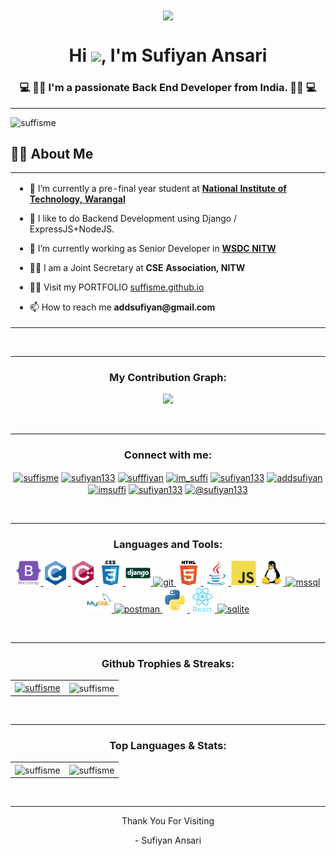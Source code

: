 <div background align="center">
<img align="center" src="https://media3.giphy.com/media/f3iwJFOVOwuy7K6FFw/giphy.gif?cid=790b761194e0e227520f0b13453b5dd38f026741b89a35f6&rid=giphy.gif&ct=g" />
</div>
<h1 align="center">Hi <img src="https://raw.githubusercontent.com/MartinHeinz/MartinHeinz/master/wave.gif" width="30px">, I'm Sufiyan Ansari</h1>
<h3 align="center">💻 👨‍💻 I'm a passionate Back End Developer from India. 👨‍💻 💻</h3>
  <hr/>
<p align="left"> <img src="https://komarev.com/ghpvc/?username=suffisme&label=Profile%20views&color=0e75b6&style=flat" alt="suffisme" /> </p>

<!-- <p align="left"> <a href="https://github.com/ryo-ma/github-profile-trophy"><img src="https://github-profile-trophy.vercel.app/?username=suffisme&column=3&margin-w=15&margin-h=15" alt="suffisme" /></a> </p>
<img src="https://github-profile-trophy.vercel.app/?username=suffisme&theme=dracula&column=3&margin-w=15&margin-h=15 (https://github.com/ryo-ma/github-profile-trophy)"> -->

##  🙋‍♂️ About Me

<table>
  <td>
    <ul>
      <li>
        <p>🔭 I’m currently a pre-final year student at <strong><a href="https://www.nitw.ac.in">National Institute of Technology, Warangal</a></strong></p>
      </li>
      <li>
        <p>🌱  I like to do Backend Development using Django / ExpressJS+NodeJS.</p>
      </li>
      <li>
        <p>🌱 I’m currently working as Senior Developer in <strong><a href="https://wsdc.nitw.ac.in">WSDC NITW</a></strong></p>
      </li>
      <li>
        <p>👨‍💻 I am a Joint Secretary at <strong>CSE Association, NITW</strong></p>
      </li>
<!--       <li>
        <p>👯 I’m looking to collaborate on <strong>OpenSource Projects</strong> and interested in participating in <strong>Hackathons</strong></p>
      </li>
      <li>
        <p>👨‍💻 All of my projects are available at <strong><a href="https://github.com/suffisme?tab=repositories">My Repositories</a></strong></p>
      </li> -->
      <li>
        <p>👨‍💻 Visit my PORTFOLIO <a href="suffisme.github.io">suffisme.github.io</a></p>
      </li>
      <li>
        <p>📫 How to reach me <strong>addsufiyan@gmail.com</strong></p>
      </li>
    </ul>
  </td>
</table>

<br/>
<hr/>

<h3 align="center">My Contribution Graph:</h3>
<p align="center"><img src="https://activity-graph.herokuapp.com/graph?username=suffisme&theme=xcode"></p>
<br/>
<hr/>
<!-- <h3 align="center">Github Summary:</h3>
<p align="center"><img src="https://github-profile-summary-cards.vercel.app/api/cards/profile-details?username=suffisme"  display=block width=100% height=auto alt="1"></p>
<br/>
<hr/> -->

<h3 align="center">Connect with me:</h3>
<p align="center">
<a href="https://dev.to/suffisme" target="blank"><img align="center" src="https://cdn.jsdelivr.net/npm/simple-icons@3.0.1/icons/dev-dot-to.svg" alt="suffisme" height="30" width="40" /></a>
<a href="https://linkedin.com/in/sufiyan133" target="blank"><img align="center" src="https://raw.githubusercontent.com/rahuldkjain/github-profile-readme-generator/master/src/images/icons/Social/linked-in-alt.svg" alt="sufiyan133" height="30" width="40" /></a>
<a href="https://fb.com/sufffiyan" target="blank"><img align="center" src="https://raw.githubusercontent.com/rahuldkjain/github-profile-readme-generator/master/src/images/icons/Social/facebook.svg" alt="sufffiyan" height="30" width="40" /></a>
<a href="https://instagram.com/im_suffi" target="blank"><img align="center" src="https://raw.githubusercontent.com/rahuldkjain/github-profile-readme-generator/master/src/images/icons/Social/instagram.svg" alt="im_suffi" height="30" width="40" /></a>
<a href="https://www.codechef.com/users/sufiyan133" target="blank"><img align="center" src="https://cdn.jsdelivr.net/npm/simple-icons@3.1.0/icons/codechef.svg" alt="sufiyan133" height="30" width="40" /></a>
<a href="https://www.hackerrank.com/addsufiyan" target="blank"><img align="center" src="https://raw.githubusercontent.com/rahuldkjain/github-profile-readme-generator/master/src/images/icons/Social/hackerrank.svg" alt="addsufiyan" height="30" width="40" /></a>
<a href="https://codeforces.com/profile/imsuffi" target="blank"><img align="center" src="https://cdn.jsdelivr.net/npm/simple-icons@3.0.1/icons/codeforces.svg" alt="imsuffi" height="30" width="40" /></a>
<a href="https://www.leetcode.com/sufiyan133" target="blank"><img align="center" src="https://raw.githubusercontent.com/rahuldkjain/github-profile-readme-generator/master/src/images/icons/Social/leet-code.svg" alt="sufiyan133" height="30" width="40" /></a>
<a href="https://www.hackerearth.com/@sufiyan133" target="blank"><img align="center" src="https://raw.githubusercontent.com/rahuldkjain/github-profile-readme-generator/master/src/images/icons/Social/hackerearth.svg" alt="@sufiyan133" height="30" width="40" /></a>
</p>
<br/>
  <hr/>
<h3 align="center">Languages and Tools:</h3>
<p align="center"> <a href="https://getbootstrap.com" target="_blank"> <img src="https://raw.githubusercontent.com/devicons/devicon/master/icons/bootstrap/bootstrap-plain-wordmark.svg" alt="bootstrap" width="40" height="40"/> </a> <a href="https://www.cprogramming.com/" target="_blank"> <img src="https://raw.githubusercontent.com/devicons/devicon/master/icons/c/c-original.svg" alt="c" width="40" height="40"/> </a> <a href="https://www.w3schools.com/cpp/" target="_blank"> <img src="https://raw.githubusercontent.com/devicons/devicon/master/icons/cplusplus/cplusplus-original.svg" alt="cplusplus" width="40" height="40"/> </a> <a href="https://www.w3schools.com/css/" target="_blank"> <img src="https://raw.githubusercontent.com/devicons/devicon/master/icons/css3/css3-original-wordmark.svg" alt="css3" width="40" height="40"/> </a> <a href="https://www.djangoproject.com/" target="_blank"> <img src="https://raw.githubusercontent.com/devicons/devicon/master/icons/django/django-original.svg" alt="django" width="40" height="40"/> </a> <a href="https://git-scm.com/" target="_blank"> <img src="https://www.vectorlogo.zone/logos/git-scm/git-scm-icon.svg" alt="git" width="40" height="40"/> </a> <a href="https://www.w3.org/html/" target="_blank"> <img src="https://raw.githubusercontent.com/devicons/devicon/master/icons/html5/html5-original-wordmark.svg" alt="html5" width="40" height="40"/> </a> <a href="https://www.java.com" target="_blank"> <img src="https://raw.githubusercontent.com/devicons/devicon/master/icons/java/java-original.svg" alt="java" width="40" height="40"/> </a> <a href="https://developer.mozilla.org/en-US/docs/Web/JavaScript" target="_blank"> <img src="https://raw.githubusercontent.com/devicons/devicon/master/icons/javascript/javascript-original.svg" alt="javascript" width="40" height="40"/> </a> <a href="https://www.linux.org/" target="_blank"> <img src="https://raw.githubusercontent.com/devicons/devicon/master/icons/linux/linux-original.svg" alt="linux" width="40" height="40"/> </a> <a href="https://www.microsoft.com/en-us/sql-server" target="_blank"> <img src="https://www.svgrepo.com/show/303229/microsoft-sql-server-logo.svg" alt="mssql" width="40" height="40"/> </a> <a href="https://www.mysql.com/" target="_blank"> <img src="https://raw.githubusercontent.com/devicons/devicon/master/icons/mysql/mysql-original-wordmark.svg" alt="mysql" width="40" height="40"/> </a> <a href="https://postman.com" target="_blank"> <img src="https://www.vectorlogo.zone/logos/getpostman/getpostman-icon.svg" alt="postman" width="40" height="40"/> </a> <a href="https://www.python.org" target="_blank"> <img src="https://raw.githubusercontent.com/devicons/devicon/master/icons/python/python-original.svg" alt="python" width="40" height="40"/> </a> <a href="https://reactjs.org/" target="_blank"> <img src="https://raw.githubusercontent.com/devicons/devicon/master/icons/react/react-original-wordmark.svg" alt="react" width="40" height="40"/> </a> <a href="https://www.sqlite.org/" target="_blank"> <img src="https://www.vectorlogo.zone/logos/sqlite/sqlite-icon.svg" alt="sqlite" width="40" height="40"/> </a> </p>
<br/>
<hr/>
<div align="center"> 
<h3 align="center">Github Trophies & Streaks:</h3>
<p>
  <table>
    <tr>
      <td>
        <a href="https://github.com/ryo-ma/github-profile-trophy"><img src="https://github-profile-trophy.vercel.app/?username=suffisme&column=3" alt="suffisme" /></a>
      </td>
      <td>
        <img align="center" src="https://github-readme-streak-stats.herokuapp.com/?user=suffisme&" alt="suffisme" />
      </td>
    </tr>
 </table>
</p>
<br/>
<hr/>
<h3 align="center">Top Languages & Stats:</h3>
<p>
  <table>
    <tr>
      <td>
        <img align="center" src="https://github-readme-stats.vercel.app/api/top-langs?username=suffisme&show_icons=true&locale=en&layout=compact" alt="suffisme" />
      </td>
      <td>
        <img align="center" src="https://github-readme-stats.vercel.app/api?username=suffisme&show_icons=true&locale=en" alt="suffisme" />
      </td>
    </tr>
 </table>
</p>
<br/>
  <hr/>
  <p>Thank You For Visiting</p>
  <p>- Sufiyan Ansari</p>
</div>


<!-- <br>
<h3 sligh=left>Github Trophies,Stats and Top Language Used : </h3>
<br>
<img src="https://github-profile-trophy.vercel.app/?username=suffisme&theme=dracula&column=3&margin-w=15&margin-h=15 (https://github.com/ryo-ma/github-profile-trophy)">

<p>&nbsp;<img align="center" src="https://github-readme-stats.vercel.app/api?username=suffisme&show_icons=true&count_private=true&theme=dark" alt="suffisme" /></p>

![Top Langs](https://github-readme-stats.vercel.app/api/top-langs/?username=suffisme&layout=compact&theme=dark) -->
